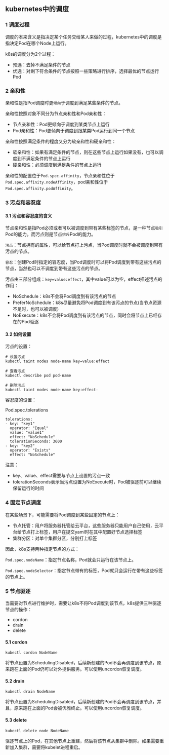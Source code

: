 ## kubernetes中的调度

### 1 调度过程

调度的本来含义是指决定某个任务交给某人来做的过程，kubernetes中的调度是指决定Pod在哪个Node上运行。

k8s的调度分为2个过程：

* 预选：去掉不满足条件的节点
* 优选：对剩下符合条件的节点按照一些策略进行排序，选择最优的节点运行Pod

### 2 亲和性

亲和性是指Pod调度时更`倾向`于调度到满足某些条件的节点。

亲和性按照对象不同分为节点亲和性和Pod亲和性：

* 节点亲和性：Pod更倾向于调度到某类节点上运行
* Pod亲和性：Pod更倾向于调度到跟某类Pod运行到同一个节点

亲和性按照满足条件的程度又分为软亲和性和硬亲和性：

* 软亲和性：如果有满足条件的节点，则在这些节点上运行如果没有，也可以调度到不满足条件的节点上运行
* 硬亲和性：必须调度到满足条件的节点上运行

亲和性的配置位于`Pod.spec.affinity`，节点亲和性位于`Pod.spec.affinity.nodeAffinity`，pod亲和性位于`Pod.spec.affinity.podAffinity`。

### 3 污点和容忍度

#### 3.1 污点和容忍度的含义

节点亲和性是指Pod必须或者可以被调度到带有某些标签的节点，是一种节点`吸引`Pod的能力。而污点则是节点`排斥`Pod的能力。

`污点`：节点拥有的属性，可以给节点打上污点，当Pod调度时就不会被调度到带有污点的节点。

`容忍`：创建Pod时指定的容忍度，当Pod调度时可以将Pod调度到带有这些污点的节点，当然也可以不调度到带有这些污点的节点。

污点由三部分组成：`key=value:effect`，其中value可以为空，effect描述污点的作用：

* NoSchedule：k8s不会将Pod调度到有该污点的节点
* PreferNoSchedule：k8s尽量避免将Pod调度到有该污点的节点(当节点资源不足时，也可以被调度)
* NoExecute：k8s不会将Pod调度到有该污点的节点，同时会将节点上已经存在的Pod驱逐

#### 3.2 如何设置

污点的设置：

```
# 设置污点
kubectl taint nodes node-name key=value:effect

# 查看污点
kubectl describe pod pod-name

# 删除污点
kubectl taint nodes node-name key:effect-
```

容忍度的设置：

Pod.spec.tolerations

```
tolerations:
- key: "key1"
  operator: "Equal"
  value: "value1"
  effect: "NoSchedule"
  tolerationSeconds: 3600
- key: "key2"
  operator: "Exists"
  effect: "NoSchedule"
```

注意：

* key、value、effect需要与节点上设置的污点一致
* tolerationSeconds表示当污点设置为NoExecute时，Pod被驱逐前可以继续保留运行的时间

### 4 固定节点调度

在某些场景下，可能需要将Pod调度到某些固定的节点上：

* 节点托管：用户将服务器托管给云平台，这些服务器只能用户自己使用，云平台给节点打上标签，用户在提交yaml时在其中配置好节点选择标签
* 集群分区：对单个集群分区，分别打上标签

因此，k8s支持两种指定节点的方式：

`Pod.spec.nodeName`：指定节点名称，Pod就会只运行在该节点上。

`Pod.spec.nodeSelector`：指定节点带有的标签，Pod就只会运行在带有这些标签的节点上。

### 5 节点驱逐

当需要对节点进行维护时，需要让k8s不将Pod调度到该节点，k8s提供三种驱逐节点的操作：

* cordon
* drain
* delete

#### 5.1 cordon

`kubectl cordon NodeName`

将节点设置为SchedulingDisabled，后续新创建的Pod不会再调度到该节点，原来跑在上面的Pod仍可以对外提供服务。可以使用uncordon恢复调度。

#### 5.2 drain

`kubectl drain NodeName`

将节点设置为SchedulingDisabled，后续新创建的Pod不会再调度到该节点，并且，原来跑在上面的Pod会被优雅终止。可以使用uncordon恢复调度。

#### 5.3 delete

`kubectl delete node NodeName`

驱逐节点上的Pod，在其他节点上重建，然后将该节点从集群中删除。如果需要重新加入集群，需要将kubelet进程重启。
